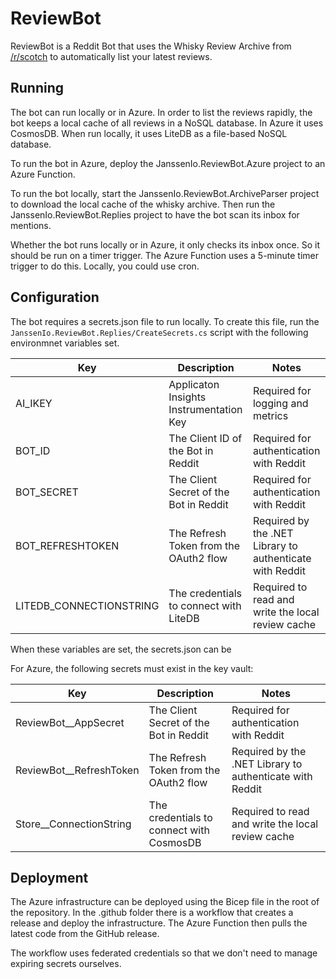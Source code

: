 # ReviewBot

ReviewBot is a Reddit Bot that uses the Whisky Review Archive from
[/r/scotch](https://www.reddit.com/r/Scotch/) to automatically list your latest
reviews.

## Running
The bot can run locally or in Azure. In order to list the reviews rapidly, the
bot keeps a local cache of all reviews in a NoSQL database. In Azure it uses
CosmosDB. When run locally, it uses LiteDB as a file-based NoSQL database.

To run the bot in Azure, deploy the JanssenIo.ReviewBot.Azure project to
an Azure Function.

To run the bot locally, start the JanssenIo.ReviewBot.ArchiveParser project
to download the local cache of the whisky archive. Then run the 
JanssenIo.ReviewBot.Replies project to have the bot scan its inbox for mentions.

Whether the bot runs locally or in Azure, it only checks its inbox once. So it
should be run on a timer trigger. The Azure Function uses a 5-minute timer
trigger to do this. Locally, you could use cron.

## Configuration
The bot requires a secrets.json file to run locally. 
To create this file, run the `JanssenIo.ReviewBot.Replies/CreateSecrets.cs`
script with the following environmnet variables set.

| Key | Description | Notes |
|-----|-------------|--------
| AI_IKEY | Applicaton Insights Instrumentation Key | Required for logging and metrics |
| BOT_ID  | The Client ID of the Bot in Reddit | Required for authentication with Reddit |
| BOT_SECRET  | The Client Secret of the Bot in Reddit | Required for authentication with Reddit |
| BOT_REFRESHTOKEN  | The Refresh Token from the OAuth2 flow | Required by the .NET Library to authenticate with Reddit |
| LITEDB_CONNECTIONSTRING  | The credentials to connect with LiteDB | Required to read and write the local review cache |

When these variables are set, the secrets.json can be 

For Azure, the following secrets must exist in the key vault:

| Key | Description | Notes |
|-----|-------------|--------
| ReviewBot__AppSecret  | The Client Secret of the Bot in Reddit | Required for authentication with Reddit |
| ReviewBot__RefreshToken  | The Refresh Token from the OAuth2 flow | Required by the .NET Library to authenticate with Reddit |
| Store__ConnectionString  | The credentials to connect with CosmosDB | Required to read and write the local review cache |

## Deployment
The Azure infrastructure can be deployed using the Bicep file in the root of the
repository. In the .github folder there is a workflow that creates a release and
deploy the infrastructure. The Azure Function then pulls the latest code from
the GitHub release.

The workflow uses federated credentials so that we don't need to manage expiring
secrets ourselves.